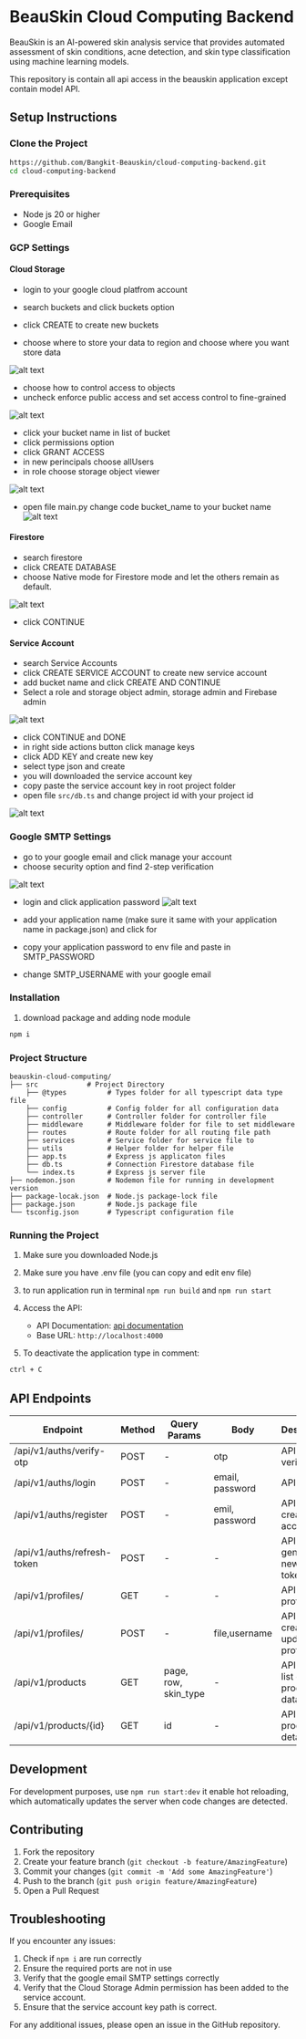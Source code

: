 # BeauSkin Cloud Computing Backend

BeauSkin is an AI-powered skin analysis service that provides automated assessment of skin conditions, acne detection, and skin type classification using machine learning models.

This repository is contain all api access in the beauskin application except contain model API.

## Setup Instructions

### Clone the Project

```bash
https://github.com/Bangkit-Beauskin/cloud-computing-backend.git
cd cloud-computing-backend
```

### Prerequisites

- Node js 20 or higher
- Google Email

### GCP Settings

#### Cloud Storage

- login to your google cloud platfrom account
- search buckets and click buckets option

- click CREATE to create new buckets
- choose where to store your data to region and choose where you want store data

![alt text](image-6.png)

- choose how to control access to objects
- uncheck enforce public access and set access control to fine-grained

![alt text](image-5.png)

- click your bucket name in list of bucket
- click permissions option
- click GRANT ACCESS
- in new perincipals choose allUsers
- in role choose storage object viewer

![alt text](image-7.png)

- open file main.py change code bucket_name to your bucket name
  ![alt text](image-9.png)

#### Firestore

- search firestore
- click CREATE DATABASE
- choose Native mode for Firestore mode and let the others remain as default.

![alt text](image.png)

- click CONTINUE

#### Service Account

- search Service Accounts
- click CREATE SERVICE ACCOUNT to create new service account
- add bucket name and click CREATE AND CONTINUE
- Select a role and storage object admin, storage admin and Firebase admin

![alt text](image-1.png)

- click CONTINUE and DONE
- in right side actions button click manage keys
- click ADD KEY and create new key
- select type json and create
- you will downloaded the service account key
- copy paste the service account key in root project folder
- open file `src/db.ts` and change project id with your project id

![alt text](image-2.png)

### Google SMTP Settings

- go to your google email and click manage your account
- choose security option and find 2-step verification

![alt text](image-3.png)

- login and click application password
  ![alt text](image-4.png)

- add your application name (make sure it same with your application name in package.json) and click for
- copy your application password to env file and paste in SMTP_PASSWORD
- change SMTP_USERNAME with your google email

### Installation

1. download package and adding node module

```bash
npm i
```

### Project Structure

```
beauskin-cloud-computing/
├── src            # Project Directory
    ├── @types          # Types folder for all typescript data type file
    ├── config          # Config folder for all configuration data
    ├── controller      # Controller folder for controller file
    ├── middleware      # Middleware folder for file to set middleware
    ├── routes          # Route folder for all routing file path
    ├── services        # Service folder for service file to
    ├── utils           # Helper folder for helper file
    ├── app.ts          # Express js applicaton files
    ├── db.ts           # Connection Firestore database file
    └── index.ts        # Express js server file
├── nodemon.json        # Nodemon file for running in development version
├── package-locak.json  # Node.js package-lock file
├── package.json        # Node.js package file
└── tsconfig.json       # Typescript configuration file
```

### Running the Project

1. Make sure you downloaded Node.js
2. Make sure you have .env file (you can copy and edit env file)
3. to run application run in terminal `npm run build` and `npm run start`

4. Access the API:

   - API Documentation: [api documentation](https://www.apidog.com/apidoc/shared-fefacd0c-68f8-477a-9153-483acd88fdec)
   - Base URL: `http://localhost:4000`

5. To deactivate the application type in comment:

```bash
ctrl + C
```

## API Endpoints

| Endpoint                    | Method | Query Params         | Body            | Description                           |
| --------------------------- | ------ | -------------------- | --------------- | ------------------------------------- |
| /api/v1/auths/verify-otp    | POST   | -                    | otp             | API to verify OTP                     |
| /api/v1/auths/login         | POST   | -                    | email, password | API to login                          |
| /api/v1/auths/register      | POST   | -                    | emil, password  | API to create new account             |
| /api/v1/auths/refresh-token | POST   | -                    | -               | API to generate new access token      |
| /api/v1/profiles/           | GET    | -                    | -               | API to get profile data               |
| /api/v1/profiles/           | POST   | -                    | file,username   | API to create and update profile data |
| /api/v1/products            | GET    | page, row, skin_type | -               | API to get list of product data       |
| /api/v1/products/{id}       | GET    | id                   | -               | API to get product detail data        |

## Development

For development purposes, use `npm run start:dev` it enable hot reloading, which automatically updates the server when code changes are detected.

## Contributing

1. Fork the repository
2. Create your feature branch (`git checkout -b feature/AmazingFeature`)
3. Commit your changes (`git commit -m 'Add some AmazingFeature'`)
4. Push to the branch (`git push origin feature/AmazingFeature`)
5. Open a Pull Request

## Troubleshooting

If you encounter any issues:

1. Check if `npm i` are run correctly
2. Ensure the required ports are not in use
3. Verify that the google email SMTP settings correctly
4. Verify that the Cloud Storage Admin permission has been added to the service account.
5. Ensure that the service account key path is correct.

For any additional issues, please open an issue in the GitHub repository.

